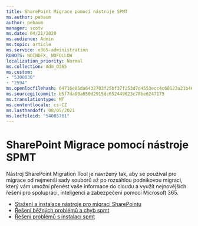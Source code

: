 ```yaml
---
title: SharePoint Migrace pomocí nástroje SPMT
ms.author: pebaum
author: pebaum
manager: scotv
ms.date: 04/21/2020
ms.audience: Admin
ms.topic: article
ms.service: o365-administration
ROBOTS: NOINDEX, NOFOLLOW
localization_priority: Normal
ms.collection: Adm_O365
ms.custom:
- "5300030"
- "2594"
ms.openlocfilehash: 04716e85da6432703f25bf37f253d7d4553ecc4c68123a21b46fbb4501bccf2d
ms.sourcegitcommit: b5f7da89a650d2915dc652449623c78be6247175
ms.translationtype: MT
ms.contentlocale: cs-CZ
ms.lasthandoff: 08/05/2021
ms.locfileid: "54085761"
---
```

# <a name="sharepoint-migration-with-spmt"></a>SharePoint Migrace pomocí nástroje SPMT

Nástroj SharePoint Migration Tool je navržený tak, aby se používal pro migrace od nejmenší sady souborů až po rozsáhlou podnikovou migraci, který vám umožní přenést vaše informace do cloudu a využít nejnovějších řešení pro spolupráci, inteligenci a zabezpečení pomocí Microsoft 365.

- [Stažení a instalace nástroje pro migraci SharePointu](https://docs.microsoft.com/sharepointmigration/introducing-the-sharepoint-migration-tool)
- [Řešení běžných problémů a chyb spmt](https://docs.microsoft.com/sharepointmigration/troubleshooting-common-spmt-issues)
- [Řešení problémů s instalací spmt](https://docs.microsoft.com/sharepointmigration/spmt-install-issues#troubleshooting-spmt-installation-issues)
